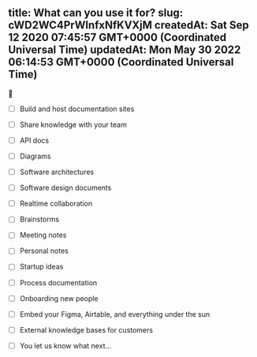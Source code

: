 
title: What can you use it for?
slug: cWD2WC4PrWInfxNfKVXjM
createdAt: Sat Sep 12 2020 07:45:57 GMT+0000 (Coordinated Universal Time)
updatedAt: Mon May 30 2022 06:14:53 GMT+0000 (Coordinated Universal Time)
---

🥁

*   [ ] Build and host documentation sites
*   [ ] Share knowledge with your team
*   [ ] API docs
*   [ ] Diagrams
*   [ ] Software architectures
*   [ ] Software design documents
*   [ ] Realtime collaboration
*   [ ] Brainstorms
*   [ ] Meeting notes
*   [ ] Personal notes
*   [ ] Startup ideas
*   [ ] Process documentation
*   [ ] Onboarding new people
*   [ ] Embed your Figma, Airtable, and everything under the sun
*   [ ] External knowledge bases for customers
*   [ ] You let us know what next...

